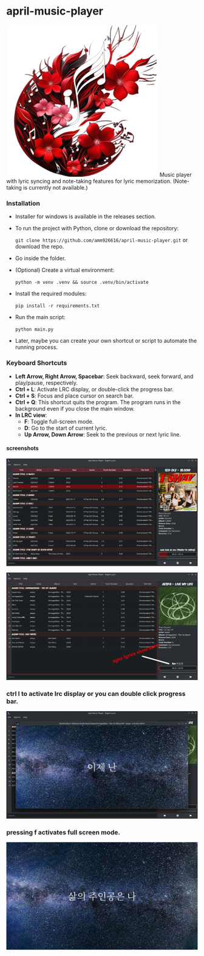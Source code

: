 # april-music-player
<img src="./icons/april.png" alt="logo" width="400"/>
Music player with lyric syncing and note-taking features for lyric memorization. (Note-taking is currently not available.)

### Installation

- Installer for windows is available in the releases section.
- To run the project with Python, clone or download the repository:
    
    `git clone https://github.com/amm926616/april-music-player.git` or download the repo.

- Go inside the folder.
    
- (Optional) Create a virtual environment:

    `python -m venv .venv && source .venv/bin/activate`
    
- Install the required modules:

    `pip install -r requirements.txt`
    
- Run the main script:
    
    `python main.py`

- Later, maybe you can create your own shortcut or script to automate the running process.     

### Keyboard Shortcuts

- **Left Arrow, Right Arrow, Spacebar**: Seek backward, seek forward, and play/pause, respectively.
- **Ctrl + L**: Activate LRC display, or double-click the progress bar.
- **Ctrl + S**: Focus and place cursor on search bar.
- **Ctrl + Q**: This shortcut quits the program. The program runs in the background even if you close the main window. 
- **In LRC view**:
    - **F**: Toggle full-screen mode.
    - **D**: Go to the start of current lyric.
    - **Up Arrow, Down Arrow**: Seek to the previous or next lyric line.

#### screenshots
![screenshot](./screenshots/screenshot1.png)

![screenshot](./screenshots/screenshot2.png)

### ctrl l to activate lrc display or you can double click progress bar.
![screenshot](./screenshots/screenshot3.png)

### pressing f activates full screen mode.
![screenshot](./screenshots/screenshot4.png)
